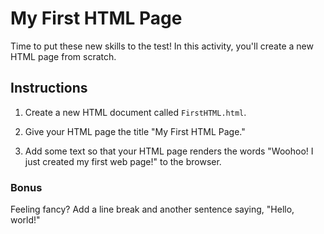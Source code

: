 # My First HTML Page

Time to put these new skills to the test! In this activity, you'll create a new HTML page from scratch.

## Instructions

  1. Create a new HTML document called `FirstHTML.html`.  
   
  2. Give your HTML page the title "My First HTML Page." 
   
  3. Add some text so that your HTML page renders the words "Woohoo! I just created my first web page!" to the browser.

### Bonus

Feeling fancy? Add a line break and another sentence saying, "Hello, world!"
